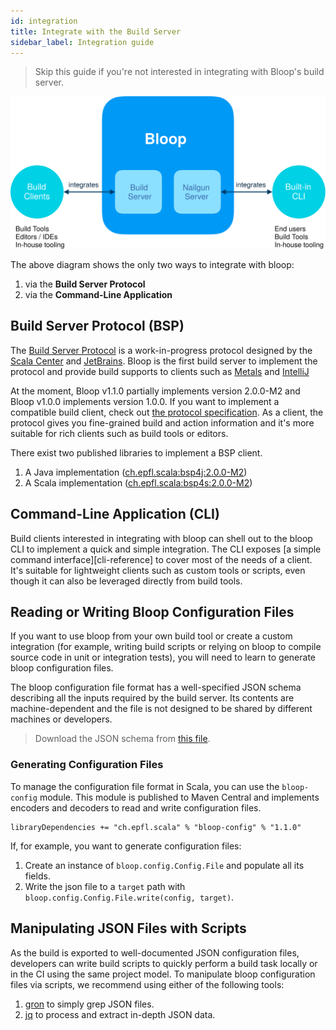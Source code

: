 ```yaml
---
id: integration
title: Integrate with the Build Server
sidebar_label: Integration guide
---
```


> Skip this guide if you're not interested in integrating with Bloop's build server.

<div class="diagram">
  <p>
    <img src="/img/bloop-architecture-diagram.svg" alt="Bloop architecture diagram">
  </p>
</div>

The above diagram shows the only two ways to integrate with bloop:

1. via the **Build Server Protocol**
1. via the **Command-Line Application**

## Build Server Protocol (BSP)

The [Build Server Protocol][bsp] is a work-in-progress protocol designed by the [Scala
Center](https://scala.epfl.ch) and [JetBrains](https://www.jetbrains.com/). Bloop is the first build
server to implement the protocol and provide build supports to clients such as
[Metals](https://scalameta.org/metals/) and [IntelliJ](https://www.jetbrains.com/idea/)

At the moment, Bloop v1.1.0 partially implements version 2.0.0-M2 and Bloop v1.0.0 implements
version 1.0.0. If you want to implement a compatible build client, check out [the protocol
specification](https://github.com/scalacenter/bsp/blob/master/docs/bsp.md). As a client, the
protocol gives you fine-grained build and action information and it's more suitable for rich clients
such as build tools or editors.

There exist two published libraries to implement a BSP client.

1. A Java implementation ([ch.epfl.scala:bsp4j:2.0.0-M2](https://github.com/scalacenter/bsp/tree/master/bsp4j/src/main))
1. A Scala implementation ([ch.epfl.scala:bsp4s:2.0.0-M2](https://github.com/scalacenter/bsp/tree/master/bsp4s/src/main))

## Command-Line Application (CLI)

Build clients interested in integrating with bloop can shell out to the bloop CLI to implement a
quick and simple integration. The CLI exposes [a simple command interface][cli-reference] to cover most of the needs
of a client. It's suitable for lightweight clients such as custom tools or scripts, even though it
can also be leveraged directly from build tools.

## Reading or Writing Bloop Configuration Files

If you want to use bloop from your own build tool or create a custom integration (for example,
writing build scripts or relying on bloop to compile source code in unit or integration tests), you
will need to learn to generate bloop configuration files.

The bloop configuration file format has a well-specified JSON schema describing all the inputs
required by the build server. Its contents are machine-dependent and the file is not designed to
be shared by different machines or developers.

<script src="/scripts/docson/widget.js" data-schema="/bloop-schema.json">
</script>

> Download the JSON schema from [this file](/bloop-schema.json).

### Generating Configuration Files

To manage the configuration file format in Scala, you can use the `bloop-config` module. This module
is published to Maven Central and implements encoders and decoders to read and write configuration
files.

<pre><code class="language-scala hljs scala">libraryDependencies += <span class="hljs-string">"ch.epfl.scala"</span> % <span class="hljs-string">"bloop-config"</span> % <span class="hljs-string">"<span class="latest-version">1.1.0</span>"</span></code></pre>

If, for example, you want to generate configuration files:

1. Create an instance of `bloop.config.Config.File` and populate all its fields.
2. Write the json file to a `target` path with `bloop.config.Config.File.write(config, target)`.

## Manipulating JSON Files with Scripts

As the build is exported to well-documented JSON configuration files, developers can write build
scripts to quickly perform a build task locally or in the CI using the same project model. To
manipulate bloop configuration files via scripts, we recommend using either of the following tools:

1. [gron](https://github.com/tomnomnom/gron) to simply grep JSON files.
2. [jq](https://stedolan.github.io/jq/) to process and extract in-depth JSON data.

[bsp]: https://github.com/scalacenter/bsp
